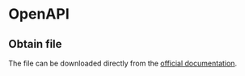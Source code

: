 # OpenAPI

## Obtain file

The file can be downloaded directly from the [official documentation](https://api.salesflare.com/docs).
